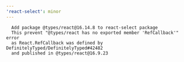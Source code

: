 ```yaml
---
'react-select': minor
---
```


      Add package @types/react@16.14.8 to react-select package
      This prevent "@types/react has no exported member 'RefCallback'" error
      as React.RefCallback was defined by DefinitelyTyped/DefinitelyTyped#42482
      and published in @types/react@16.9.23

